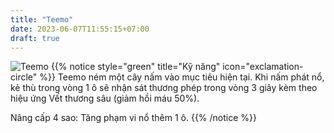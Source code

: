 ```yaml
---
title: "Teemo"
date: 2023-06-07T11:55:15+07:00
draft: true
---
```

![Teemo](https://storage.googleapis.com/www.publish.nocodesites.co.uk/prod/2542/files/769ae7b22680143693937a80397b51a1bdca7f941263251b7d509c14914d7d65db7841cd412704c3e1953caccdfaf06d9d9cd0c51abf73f844a71443c17bf23d.png)
{{% notice style="green" title="Kỹ năng" icon="exclamation-circle" %}}
Teemo ném một cây nấm vào mục tiêu hiện tại. Khi nấm phát nổ, kẻ thù trong vòng 1 ô sẽ nhận sát thương phép trong vòng 3 giây kèm theo hiệu ứng Vết thương sâu (giảm hồi máu 50%).

Nâng cấp 4 sao: Tăng phạm vi nổ thêm 1 ô.
{{% /notice %}}